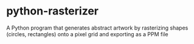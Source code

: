 # python-rasterizer
A Python program that generates abstract artwork by rasterizing shapes (circles, rectangles) onto a pixel grid and exporting as a PPM file

